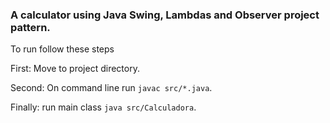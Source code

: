 ### A calculator using Java Swing, Lambdas and Observer project pattern.

To run follow these steps

First: Move to project directory.

Second: On command line run `javac src/*.java`.

Finally: run main class `java src/Calculadora`.